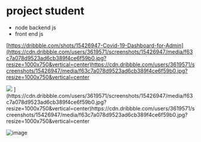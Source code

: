 # project student

- node backend js
- front end js

[https://dribbble.com/shots/15426947-Covid-19-Dashboard-for-Admin](https://cdn.dribbble.com/users/3619571/screenshots/15426947/media/f63c7a078d9523ad6cb389f4ce6f59b0.jpg?resize=1000x750&vertical=center)https://cdn.dribbble.com/users/3619571/screenshots/15426947/media/f63c7a078d9523ad6cb389f4ce6f59b0.jpg?resize=1000x750&vertical=center

<img src="https://dribbble.com/shots/15426947-Covid-19-Dashboard-for-Admin](https://cdn.dribbble.com/users/3619571/screenshots/15426947/media/f63c7a078d9523ad6cb389f4ce6f59b0.jpg?resize=1000x750&vertical=center)https://cdn.dribbble.com/users/3619571/screenshots/15426947/media/f63c7a078d9523ad6cb389f4ce6f59b0.jpg?resize=1000x750&vertical=center" />
](https://cdn.dribbble.com/users/3619571/screenshots/15426947/media/f63c7a078d9523ad6cb389f4ce6f59b0.jpg?resize=1000x750&vertical=center)https://cdn.dribbble.com/users/3619571/screenshots/15426947/media/f63c7a078d9523ad6cb389f4ce6f59b0.jpg?resize=1000x750&vertical=center

![image](https://cdn.dribbble.com/users/443226/screenshots/4074902/restaurant_dashboard_orders.jpg?resize=800x600&vertical=center)